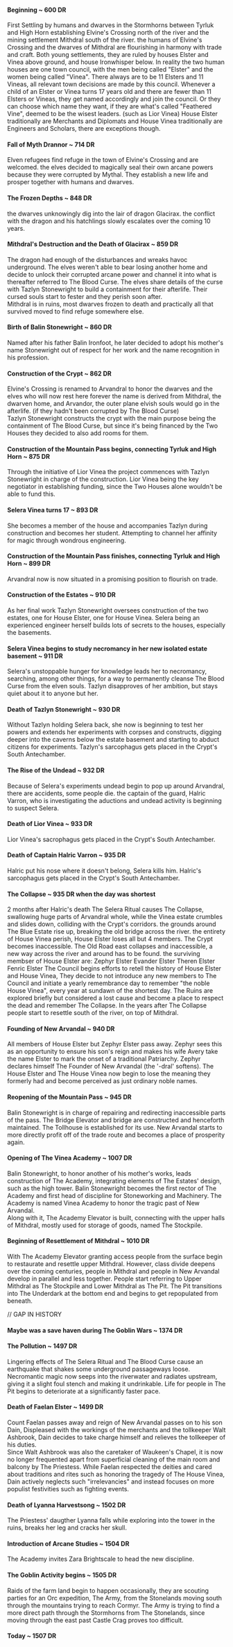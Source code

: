 #### Beginning ~ 600 DR
  First Settling by humans and dwarves in the Stormhorns between Tyrluk and High Horn establishing Elvine's Crossing north of the river 
    and the mining settlement Mithdral south of the river.
  the humans of Elvine's Crossing and the dwarves of Mithdral are flourishing in harmony with trade and craft.
  Both young settlements, they are ruled by houses Elster and Vinea above ground, and house Ironwhisper below.
  In reality the two human houses are one town council, with the men being called "Elster" and the women being called "Vinea".
  There always are to be 11 Elsters and 11 Vineas, all relevant town decisions are made by this council.
  Whenever a child of an Elster or Vinea turns 17 years old and there are fewer than 11 Elsters or Vineas, they get named accordingly and join the council.
  Or they can choose which name they want, if they are what's called "Feathered Vine", deemed to be the wisest leaders. (such as Lior Vinea)
  House Elster traditionally are Merchants and Diplomats and House Vinea traditionally are Engineers and Scholars, there are exceptions though.
#### Fall of Myth Drannor ~ 714 DR
  Elven refugees find refuge in the town of Elvine's Crossing and are welcomed.
  the elves decided to magically seal their own arcane powers because they were corrupted by Mythal.
  They establish a new life and prosper together with humans and dwarves.
#### The Frozen Depths ~ 848 DR
  the dwarves unknowingly dig into the lair of dragon Glacirax. 
  the conflict with the dragon and his hatchlings slowly escalates over the coming 10 years.  
#### Mithdral's Destruction and the Death of Glacirax ~ 859 DR
  The dragon had enough of the disturbances and wreaks havoc underground.
  The elves weren't able to bear losing another home and decide to unlock 
    their corrupted arcane power and channel it into what is thereafter referred to The Blood Curse.
  The elves share details of the curse with Tazlyn Stonewright to build a containment for their afterlife.
  Their cursed souls start to fester and they perish soon after.  
  Mithdral is in ruins, most dwarves frozen to death and practically all that survived moved to find refuge somewhere else.
#### Birth of Balin Stonewright ~ 860 DR
  Named after his father Balin Ironfoot, he later decided to adopt his 
    mother's name Stonewright out of respect for her work and the name recognition in his profession.
#### Construction of the Crypt ~ 862 DR
  Elvine's Crossing is renamed to Arvandral to honor the dwarves and the elves who will now rest here forever 
  the name is derived from Mithdral, the dwarven home, and Arvandor, 
    the outer plane elvish souls would go in the afterlife. (if they hadn't been corrupted by The Blood Curse)   
  Tazlyn Stonewright constructs the crypt with the main purpose being the containment of The Blood Curse, 
    but since it's being financed by the Two Houses they decided to also add rooms for them. 
#### Construction of the Mountain Pass begins, connecting Tyrluk and High Horn ~ 875 DR
  Through the initiative of Lior Vinea the project commences 
    with Tazlyn Stonewright in charge of the construction. 
  Lior Vinea being the key negotiator in establishing funding, 
    since the Two Houses alone wouldn't be able to fund this. 
#### Selera Vinea turns 17 ~ 893 DR
  She becomes a member of the house and accompanies Tazlyn during construction and becomes her student.
  Attempting to channel her affinity for magic through wondrous engineering.
#### Construction of the Mountain Pass finishes, connecting Tyrluk and High Horn ~ 899 DR
  Arvandral now is now situated in a promising position to flourish on trade.
#### Construction of the Estates ~ 910 DR
  As her final work Tazlyn Stonewright oversees construction of the two estates,
  one for House Elster, one for House Vinea. 
  Selera being an experienced engineer herself builds lots of secrets to the houses, especially the basements.
#### Selera Vinea begins to study necromancy in her new isolated estate basement ~ 911 DR
  Selera's unstoppable hunger for knowledge leads her to necromancy, 
  searching, among other things, for a way to permanently cleanse The Blood Curse from the elven souls.
  Tazlyn disapproves of her ambition, but stays quiet about it to anyone but her. 
#### Death of Tazlyn Stonewright ~ 930 DR
  Without Tazlyn holding Selera back, she now is beginning to test her 
    powers and extends her experiments with corpses and constructs, 
    digging deeper into the caverns below the estate basement and starting to abduct citizens for experiments.
  Tazlyn's sarcophagus gets placed in the Crypt's South Antechamber.
#### The Rise of the Undead ~ 932 DR 
Because of Selera's experiments undead begin to pop up around Arvandral, there are accidents, some people die.
  the captain of the guard, Halric Varron, who is investigating the aductions and undead activity is beginning 
    to suspect Selera.
#### Death of Lior Vinea ~ 933 DR
  Lior Vinea's sacrophagus gets placed in the Crypt's South Antechamber.
#### Death of Captain Halric Varron ~ 935 DR
  Halric put his nose where it doesn't belong, Selera kills him.
  Halric's sarcophagus gets placed in the Crypt's South Antechamber.  

#### The Collapse ~ 935 DR when the day was shortest
  2 months after Halric's death The Selera Ritual causes The Collapse, 
  swallowing huge parts of Arvandral whole, while the Vinea estate crumbles and slides down, 
  colliding with the Crypt's corridors.
  the grounds around The Blue Estate rise up, breaking the old bridge across the river.
  the entirety of House Vinea perish, House Elster loses all but 4 members.
  The Crypt becomes inaccessible.
  The Old Road east collapses and inaccessible, a new way across the river and around has to be found.
  the surviving membser of House Elster are:
    Zephyr Elster
    Evander Elster
    Theren Elster
    Fenric Elster
  The Council begins efforts to retell the history of House Elster and House Vinea, 
  They decide to not introduce any new members to The Council and initiate a yearly remembrance day to remember "the noble House Vinea", 
    every year at sundawn of the shortest day.
  The Ruins are explored briefly but considered a lost cause and become a place to respect the dead and remember The Collapse.
  In the years after The Collapse people start to resettle south of the river, on top of Mithdral.
#### Founding of New Arvandal ~ 940 DR
  All members of House Elster but Zephyr Elster pass away.
  Zephyr sees this as an opportunity to ensure his son's reign and makes his wife Avery 
    take the name Elster to mark the onset of a traditional Patriarchy.
  Zephyr declares himself The Founder of New Arvandal (the '-dral' softens).
  The House Elster and The House Vinea now begin to lose the meaning they formerly had and become perceived as just ordinary noble names.
#### Reopening of the Mountain Pass ~ 945 DR
  Balin Stonewright is in charge of repairing and redirecting inaccessible parts of the pass.
  The Bridge Elevator and bridge are constructed and henceforth maintained.
  The Tollhouse is established for its use.
  New Arvandal starts to more directly profit off of the trade route and becomes a place of prosperity again. 
#### Opening of The Vinea Academy ~ 1007 DR
  Balin Stonewright, to honor another of his mother's works, leads construction of The Academy, 
    integrating elements of The Estates' design, such as the high tower.
  Balin Stonewright becomes the first rector of The Academy and first head of discipline for Stoneworking and Machinery.
  The Academy is named Vinea Academy to honor the tragic past of New Arvandal.  
  Along with it, The Academy Elevator is built, connecting with the upper halls of Mithdral, mostly used for storage of goods,
    named The Stockpile. 
#### Beginning of Resettlement of Mithdral ~ 1010 DR
  With The Academy Elevator granting access people from the surface begin to restaurate and resettle upper Mithdral. 
  However, class divide deepens over the coming centuries, people in Mithdral and people in New Arvandal develop in parallel and less together.
  People start referring to Upper Mithdral as The Stockpile and Lower Mithdral as The Pit.
  The Pit transitions into The Underdark at the bottom end and begins to get repopulated from beneath.
  


// GAP IN HISTORY
#### Maybe was a save haven during The Goblin Wars ~ 1374 DR



#### The Pollution ~ 1497 DR
  Lingering effects of The Selera Ritual and The Blood Curse cause 
    an earthquake that shakes some underground passageways loose.
  Necromantic magic now seeps into the riverwater and radiates upstream, giving it a slight foul stench 
    and making it undrinkable.
  Life for people in The Pit begins to deteriorate at a significantly faster pace. 
#### Death of Faelan Elster ~ 1499 DR
  Count Faelan passes away and reign of New Arvandal passes on to his son Dain,
  Displeased with the workings of the merchants and the tollkeeper Walt Ashbrook, 
  Dain decides to take charge himself and relieves the tollkeeper of his duties.  
  Since Walt Ashbrook was also the caretaker of Waukeen's Chapel, 
    it is now no longer frequented apart from superficial cleaning of the main room and balcony by The Priestess.
  While Faelan respected the deities and cared about traditions and rites such as honoring the tragedy of The House Vinea, 
    Dain actively neglects such "irrelevancies" and instead focuses on more populist festivities such as fighting events.   
#### Death of Lyanna Harvestsong ~ 1502 DR
  The Priestess' daugther Lyanna falls while exploring into the 
  tower in the ruins, breaks her leg and cracks her skull.
#### Introduction of Arcane Studies ~ 1504 DR
  The Academy invites Zara Brightscale to head the new discipline. 
#### The Goblin Activity begins ~ 1505 DR
  Raids of the farm land begin to happen occasionally, 
    they are scouting parties for an Orc expedition, The Army, from 
    the Stonelands moving south through the mountains trying to reach Cormyr.
  The Army is trying to find a more direct path through the Stormhorns from The Stonelands, 
    since moving through the east past Castle Crag proves too difficult.
#### Today ~ 1507 DR
